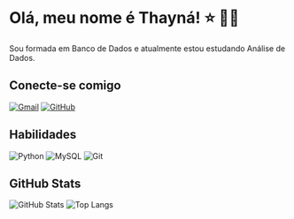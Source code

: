 # Olá, meu nome é Thayná! :star: :woman_technologist:
Sou formada em Banco de Dados e atualmente estou estudando Análise de Dados.
## Conecte-se comigo
[![Gmail](https://img.shields.io/badge/Gmail-e6cff0?style=for-the-badge&logo=gmail&logoColor=black)](mailto:thayna.cristina970@gmail.com)
[![GitHub](https://img.shields.io/badge/GitHub-e6cff0?style=for-the-badge&logo=github&logoColor=black)](https://github.com/thaynamarcelino)
## Habilidades
![Python](https://img.shields.io/badge/python-e6cff0?style=for-the-badge&logo=python&logoColor=black)
![MySQL](https://img.shields.io/badge/MySQL-e6cff0?style=for-the-badge&logo=mysql&logoColor=black)
![Git](https://img.shields.io/badge/GIT-e6cff0?style=for-the-badge&logo=git&logoColor=black)

## GitHub Stats
![GitHub Stats](https://github-readme-stats.vercel.app/api?username=thaynamarcelino&theme=transparent&bg_color=e6cff0&border_color=black&show_icons=true&icon_color=000000&title_color=black&text_color=black&hide_title=true)
![Top Langs](https://github-readme-stats-git-masterrstaa-rickstaa.vercel.app/api/top-langs/?username=thaynamarcelino&layout=compact&bg_color=e6cff0&border_color=fff&title_color=000000&text_color=000000)

